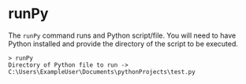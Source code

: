 # runPy

The `runPy` command runs and Python script/file. You will need to have Python installed and provide the directory of the script to be executed.

```
> runPy
Directory of Python file to run -> C:\Users\ExampleUser\Documents\pythonProjects\test.py
```

